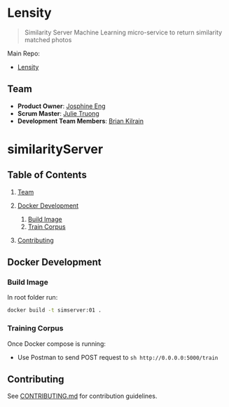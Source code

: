 # Lensity

> Similarity Server
> Machine Learning micro-service to return similarity matched photos

Main Repo:
  - [Lensity](https://github.com/preposterous-kumquat/preposterous-kumquat)

## Team

  - __Product Owner__: [Josphine Eng](https://github.com/ChirpingMermaid)
  - __Scrum Master__: [Julie Truong](https://github.com/Truong-Julie)
  - __Development Team Members__: [Brian Kilrain](https://github.com/bkilrain)

# similarityServer

## Table of Contents

1. [Team](#team)
1. [Docker Development](#docker-development)
    1. [Build Image](#build-image)
    1. [Train Corpus](#train-corpus)
    
1. [Contributing](#contributing)

## Docker Development

### Build Image

In root folder run:
```sh
docker build -t simserver:01 .
```
### Training Corpus
Once Docker compose is running:
- Use Postman to send POST request to
```sh http://0.0.0.0:5000/train ```

## Contributing

See [CONTRIBUTING.md](CONTRIBUTING.md) for contribution guidelines.
